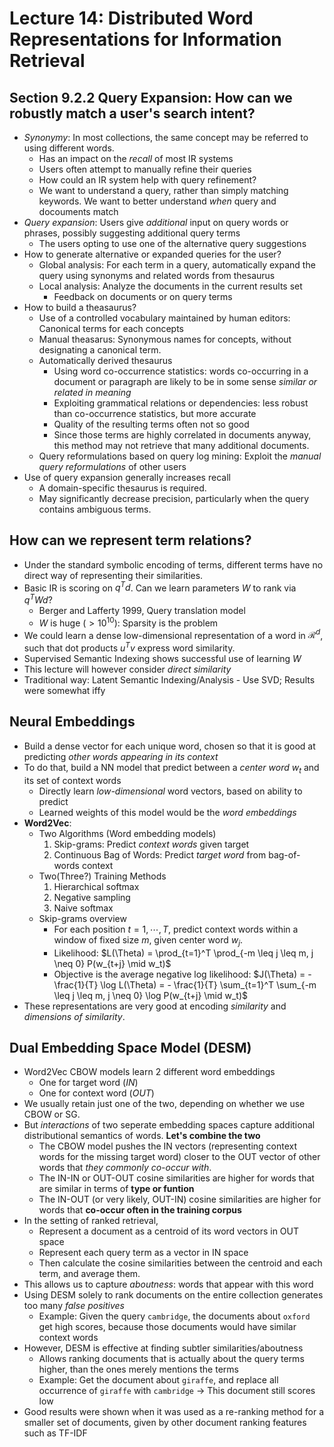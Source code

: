 # Lecture 14: Distributed Word Representations for Information Retrieval

## Section 9.2.2 Query Expansion: How can we robustly match a user's search intent?

- *Synonymy*: In most collections, the same concept may be referred to using different words.
    - Has an impact on the *recall* of most IR systems
    - Users often attempt to manually refine their queries
    - How could an IR system help with query refinement?
    - We want to understand a query, rather than simply matching keywords. We want to better understand *when* query and docouments match
- *Query expansion*: Users give *additional* input on query words or phrases, possibly suggesting additional query terms
    - The users opting to use one of the alternative query suggestions
- How to generate alternative or expanded queries for the user?
    - Global analysis: For each term in a query, automatically expand the query using synonyms and related words from thesaurus
    - Local analysis: Analyze the documents in the current results set
        - Feedback on documents or on query terms
- How to build a theasaurus?
    - Use of a controlled vocabulary maintained by human editors: Canonical terms for each concepts
    - Manual theasarus: Synonymous names for concepts, without designating a canonical term.
    - Automatically derived thesaurus
        - Using word co-occurrence statistics: words co-occurring in a document or paragraph are likely to be in some sense *similar or related in meaning*
        - Exploiting grammatical relations or dependencies: less robust than co-occurrence statistics, but more accurate
        - Quality of the resulting terms often not so good
        - Since those terms are highly correlated in documents anyway, this method may not retrieve that many additional documents.
    - Query reformulations based on query log mining: Exploit the *manual query reformulations* of other users
- Use of query expansion generally increases recall
    - A domain-specific thesaurus is required.
    - May significantly decrease precision, particularly when the query contains ambiguous terms.

## How can we represent term relations?

- Under the standard symbolic encoding of terms, different terms have no direct way of representing their similarities.
- Basic IR is scoring on $q^Td$. Can we learn parameters $W$ to rank via $q^TWd$?
    - Berger and Lafferty 1999, Query translation model
    - $W$ is huge ($> 10^{10}$): Sparsity is the problem
- We could learn a dense low-dimensional representation of a word in $\mathcal{R}^d$, such that dot products $u^Tv$ express word similarity.
- Supervised Semantic Indexing shows successful use of learning $W$
- This lecture will however consider *direct similarity*
- Traditional way: Latent Semantic Indexing/Analysis - Use SVD; Results were somewhat iffy

## Neural Embeddings

- Build a dense vector for each unique word, chosen so that it is good at predicting *other words appearing in its context*
- To do that, build a NN model that predict between a *center word* $w_t$ and its set of context words
    - Directly learn *low-dimensional* word vectors, based on ability to predict
    - Learned weights of this model would be the *word embeddings*
- **Word2Vec**:
    - Two Algorithms (Word embedding models)
        1. Skip-grams: Predict *context words* given target
        2. Continuous Bag of Words: Predict *target word* from bag-of-words context
    - Two(Three?) Training Methods
        1. Hierarchical softmax
        2. Negative sampling
        3. Naive softmax
    - Skip-grams overview
        - For each position $t = 1, \cdots, T$, predict context words within a window of fixed size $m$, given center word $w_j$.
        - Likelihood: $L(\Theta) = \prod_{t=1}^T \prod_{-m \leq j \leq m, j \neq 0} P(w_{t+j} \mid w_t)$
        - Objective is the average negative log likelihood: $J(\Theta) = - \frac{1}{T} \log L(\Theta) = - \frac{1}{T} \sum_{t=1}^T \sum_{-m \leq j \leq m, j \neq 0} \log P(w_{t+j} \mid w_t)$
- These representations are very good at encoding *similarity* and *dimensions of similarity*.

## Dual Embedding Space Model (DESM)

- Word2Vec CBOW models learn 2 different word embeddings
    - One for target word (*IN*)
    - One for context word (*OUT*)
- We usually retain just one of the two, depending on whether we use CBOW or SG.
- But *interactions* of two seperate embedding spaces capture additional distributional semantics of words. **Let's combine the two**
    - The CBOW model pushes the IN vectors (representing context words for the missing target word) closer to the OUT vector of other words that *they commonly co-occur with*.
    - The IN-IN or OUT-OUT cosine similarities are higher for words that are similar in terms of **type or funtion**
    - The IN-OUT (or very likely, OUT-IN) cosine similarities are higher for words that **co-occur often in the training corpus**
- In the setting of ranked retrieval,
    - Represent a document as a centroid of its word vectors in OUT space
    - Represent each query term as a vector in IN space
    - Then calculate the cosine similarities between the centroid and each term, and average them.
- This allows us to capture *aboutness*: words that appear with this word
- Using DESM solely to rank documents on the entire collection generates too many *false positives*
    - Example: Given the query `cambridge`, the documents about `oxford` get high scores, because those documents would have similar context words
- However, DESM is effective at finding subtler similarities/aboutness
    - Allows ranking documents that is actually about the query terms higher, than the ones merely mentions the terms
    - Example: Get the document about `giraffe`, and replace all occurrence of `giraffe` with `cambridge` $\rightarrow$ This document still scores low
- Good results were shown when it was used as a re-ranking method for a smaller set of documents, given by other document ranking features such as TF-IDF
